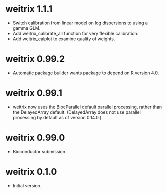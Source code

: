 
# weitrix 1.1.1

* Switch calibration from linear model on log dispersions to using a gamma GLM.
* Add weitrix_calibrate_all function for very flexible calibration.
* Add weitrix_calplot to examine quality of weights.


# weitrix 0.99.2

* Automatic package builder wants package to depend on R version 4.0.


# weitrix 0.99.1

* weitrix now uses the BiocParallel default parallel processing, rather than
  the DelayedArray default. (DelayedArray does not use parallel processing
  by default as of version 0.14.0.)


# weitrix 0.99.0

* Bioconductor submission.


# weitrix 0.1.0

* Initial version.
